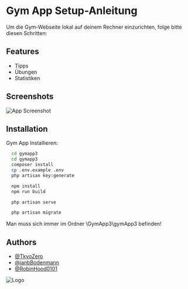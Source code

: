 
# Gym App Setup-Anleitung


Um die Gym-Webseite lokal auf deinem Rechner einzurichten, folge bitte diesen Schritten:



## Features

- Tipps
- Übungen
- Statistiken


## Screenshots

![App Screenshot](https://via.placeholder.com/468x300?text=App+Screenshot+Here)


## Installation

Gym App Installieren:

```bash
  cd gymapp3
  cd gymapp3
  composer install
  cp .env.example .env
  php artisan key:generate

  npm install
  npm run build

  php artisan serve

  php artisan migrate
```

Man muss sich immer im Ordner \GymApp3\gymApp3 befinden!
    
## Authors

- [@TkyoZero](https://www.github.com/TkyoZero)
- [@janbBodenmann](https://www.github.com/janbBodenmann)
- [@RobinHood0101](https://www.github.com/RobinHood0101)


![Logo](https://github.com/janbBodenmann/gym_app/tree/main/GymApp3/gymApp3/public/logo.png)

